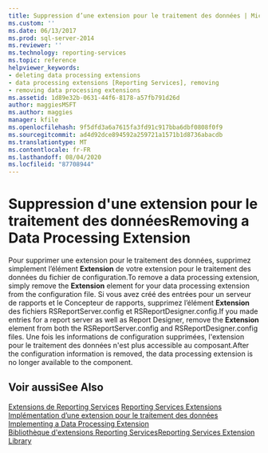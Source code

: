 ```yaml
---
title: Suppression d’une extension pour le traitement des données | Microsoft Docs
ms.custom: ''
ms.date: 06/13/2017
ms.prod: sql-server-2014
ms.reviewer: ''
ms.technology: reporting-services
ms.topic: reference
helpviewer_keywords:
- deleting data processing extensions
- data processing extensions [Reporting Services], removing
- removing data processing extensions
ms.assetid: 1d89e32b-0631-44f6-8178-a57fb791d26d
author: maggiesMSFT
ms.author: maggies
manager: kfile
ms.openlocfilehash: 9f5dfd3a6a7615fa3fd91c917bba6dbf0808f0f9
ms.sourcegitcommit: ad4d92dce894592a259721a1571b1d8736abacdb
ms.translationtype: MT
ms.contentlocale: fr-FR
ms.lasthandoff: 08/04/2020
ms.locfileid: "87708944"
---
```

# <a name="removing-a-data-processing-extension"></a><span data-ttu-id="b8fbd-102">Suppression d'une extension pour le traitement des données</span><span class="sxs-lookup"><span data-stu-id="b8fbd-102">Removing a Data Processing Extension</span></span>
  <span data-ttu-id="b8fbd-103">Pour supprimer une extension pour le traitement des données, supprimez simplement l’élément **Extension** de votre extension pour le traitement des données du fichier de configuration.</span><span class="sxs-lookup"><span data-stu-id="b8fbd-103">To remove a data processing extension, simply remove the **Extension** element for your data processing extension from the configuration file.</span></span> <span data-ttu-id="b8fbd-104">Si vous avez créé des entrées pour un serveur de rapports et le Concepteur de rapports, supprimez l’élément **Extension** des fichiers RSReportServer.config et RSReportDesigner.config.</span><span class="sxs-lookup"><span data-stu-id="b8fbd-104">If you made entries for a report server as well as Report Designer, remove the **Extension** element from both the RSReportServer.config and RSReportDesigner.config files.</span></span> <span data-ttu-id="b8fbd-105">Une fois les informations de configuration supprimées, l'extension pour le traitement des données n'est plus accessible au composant.</span><span class="sxs-lookup"><span data-stu-id="b8fbd-105">After the configuration information is removed, the data processing extension is no longer available to the component.</span></span>  
  
## <a name="see-also"></a><span data-ttu-id="b8fbd-106">Voir aussi</span><span class="sxs-lookup"><span data-stu-id="b8fbd-106">See Also</span></span>  
 <span data-ttu-id="b8fbd-107">[Extensions de Reporting Services](../reporting-services-extensions.md) </span><span class="sxs-lookup"><span data-stu-id="b8fbd-107">[Reporting Services Extensions](../reporting-services-extensions.md) </span></span>  
 <span data-ttu-id="b8fbd-108">[Implémentation d’une extension pour le traitement des données](implementing-a-data-processing-extension.md) </span><span class="sxs-lookup"><span data-stu-id="b8fbd-108">[Implementing a Data Processing Extension](implementing-a-data-processing-extension.md) </span></span>  
 [<span data-ttu-id="b8fbd-109">Bibliothèque d'extensions Reporting Services</span><span class="sxs-lookup"><span data-stu-id="b8fbd-109">Reporting Services Extension Library</span></span>](../reporting-services-extension-library.md)  
  
  
